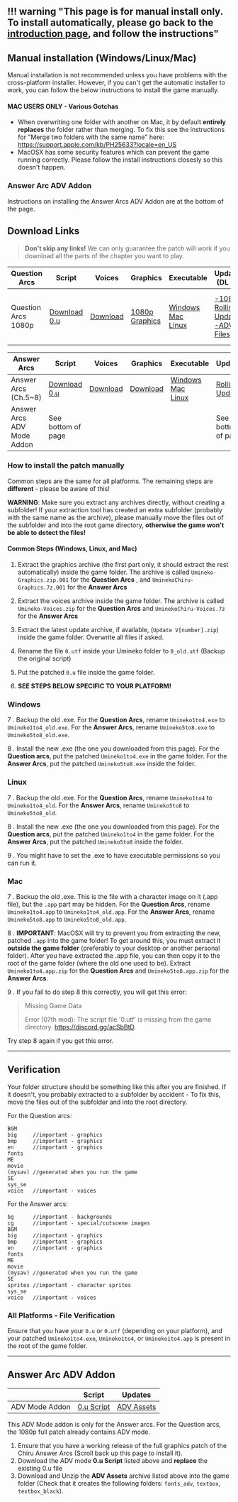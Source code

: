 !!! warning "This page is for manual install only. To install automatically, please go back to the [introduction page](Umineko-Getting-started.md), and follow the instructions"
----

## Manual installation (Windows/Linux/Mac)

Manual installation is not recommended unless you have problems with the cross-platform installer. However, if you can't get the automatic installer to work, you can follow the below instructions to install the game manually.

#### MAC USERS ONLY - Various Gotchas
- When overwriting one folder with another on Mac, it by default **entirely replaces** the folder rather than merging. To fix this see the instructions for "Merge two folders with the same name" here: https://support.apple.com/kb/PH25633?locale=en_US
- MacOSX has some security features which can prevent the game running correctly. Please follow the install instructions closesly so this doesn't happen.

### Answer Arc ADV Addon
Instructions on installing the Answer Arcs ADV Addon are at the bottom of the page.

## Download Links

> **Don't skip any links!** We can only guarantee the patch will work if you download all the parts of the chapter you want to play.

<table>
<thead>
<tr class="header">
<th>Question Arcs</th>
<th>Script</th>
<th>Voices</th>
<th>Graphics</th>
<th>Executable</th>
<th>Updates (DL all)</th>
<th>Update (OS Specific)</th>
</tr>
</thead>
<tbody>
<tr class="even">
<td>Question Arcs 1080p</td>
<td><a href="http://07th-mod.com/download.php?repository=umineko-question&file=1080p/InDevelopment/ManualUpdates/0.utf">Download 0.u</a></td>
<td><a href="https://07th-mod.com/Beato/Umineko-Voices.7z">Download</a></td>
<td><a href="https://07th-mod.com/Beato/1080p/Umineko-Graphics-1080p.7z">1080p Graphics</a></td>
<td><a href="https://07th-mod.com/Beato/1080p/Umineko1to4.exe">Windows</a> <br> <a href="https://07th-mod.com/Beato/1080p/Umineko1to4.app.zip">Mac</a> <br> <a href="https://07th-mod.com/Beato/1080p/Umineko1to4">Linux</a></td>
<td>
<a href="https://07th-mod.com/Beato/1080p/Umineko-Update-1080p-Rolling-ALL-OS.7z">-1080p Rolling Update</a>
<br>
<a href="https://07th-mod.com/Bern/Umineko-ADV_Mode.7z">-ADV Files</a>
</td>
<td>
Choose <strong>one</strong>:
    <br> <a href="https://07th-mod.com/Beato/1080p/Umineko-Update-1080p-v3_2019_01_03_WINDOWS.7z">-WINDOWS</a>
    <br> <a href="https://07th-mod.com/Beato/1080p/Umineko-Update-1080p-v3_2019_01_03_MAC_LINUX.7z">-LINUX/MAC</a>
</td>
</tr>
</tbody>
</table>



<table>
<thead>
<tr class="header">
<th>Answer Arcs</th>
<th>Script</th>
<th>Voices</th>
<th>Graphics</th>
<th>Executable</th>
<th>Updates</th>
</tr>
</thead>
<tbody>
<tr class="odd">
<td>Answer Arcs (Ch.5~8)</td>
<td><a href="http://07th-mod.com/download.php?repository=umineko-answer&file=master/0.utf">Download 0.u</td>
<td><a href="https://07th-mod.com/Bern/UminekoChiru-Voices.7z">Download</a></td>
<td><a href="https://07th-mod.com/Bern/UminekoChiru-Graphics.7z">Download</a></td>
<td><a href="https://07th-mod.com/Bern/Umineko5to8.exe">Windows</a> <br> <a href="https://07th-mod.com/Bern/Umineko5to8.app.zip">Mac</a> <br> <a href="https://07th-mod.com/Bern/Umineko5to8">Linux</a></td>
<td><a href="https://07th-mod.com/Bern/Umineko-Answer-Update-Full-Rolling-ALL-OS.7z">Rolling Update</a></td>
</tr>
<tr class="even">
<td>Answer Arcs ADV Mode Addon</td>
<td>See bottom of page</td>
<td></td>
<td></td>
<td></td>
<td>See bottom of page</td>
</tr>
</tbody>
</table>

### How to install the patch manually 

Common steps are the same for all platforms. The remaining steps are **different** - please be aware of this!

**WARNING**: Make sure you extract any archives directly, without creating a subfolder! If your extraction tool has created an extra subfolder (probably with the same name as the archive), please manually move the files out of the subfolder and into the root game directory, **otherwise the game won't be able to detect the files!**  

#### Common Steps (Windows, Linux, and Mac)

1. Extract the graphics archive (the first part only, it should extract the rest automatically) inside the game folder. The archive is called ``Umineko-Graphics.zip.001`` for the **Question Arcs** , and  ``UminekoChiru-Graphics.7z.001`` for the **Answer Arcs**

2. Extract the voices archive  inside the game folder. The archive is called ``Umineko-Voices.zip`` for the **Question Arcs** and ``UminekoChiru-Voices.7z`` for the **Answer Arcs**

3. Extract the latest update archive, if available, (`Update V[number].zip`) inside the game folder. Overwrite all files if asked.

4. Rename the file ``0.utf`` inside your Umineko folder to ``0_old.utf`` (Backup the original script)

5. Put the patched ``0.u`` file inside the game folder.

6. **SEE STEPS BELOW SPECIFIC TO YOUR PLATFORM!**

### Windows

7 . Backup the old .exe. For the **Question Arcs**, rename `Umineko1to4.exe` to `Umineko1to4_old.exe`. For the **Answer Arcs**, rename `Umineko5to8.exe` to `Umineko5to8_old.exe`.

8 . Install the new .exe (the one you downloaded from this page). For the **Question arcs**, put the patched `Umineko1to4.exe` in the game folder. For the **Answer Arcs**, put the patched `Umineko5to8.exe` inside the folder.


### Linux

7 . Backup the old .exe. For the **Question Arcs**, rename `Umineko1to4` to `Umineko1to4_old`. For the **Answer Arcs**, rename `Umineko5to8` to `Umineko5to8_old`.

8 . Install the new .exe (the one you downloaded from this page). For the **Question arcs**, put the patched `Umineko1to4` in the game folder. For the **Answer Arcs**, put the patched `Umineko5to8` inside the folder.

9 . You might have to set the .exe to have executable permissions so you can run it.

### Mac

7 . Backup the old .exe. This is the file with a character image on it (.app file), but the `.app` part may be hidden. For the **Question Arcs**, rename `Umineko1to4.app` to `Umineko1to4_old.app`. For the **Answer Arcs**, rename `Umineko5to8.app` to `Umineko5to8_old.app`.

8 . **IMPORTANT**: MacOSX will try to prevent you from extracting the new, patched `.app` into the game folder! To get around this, you must extract it **outside the game folder** (preferably to your desktop or another personal folder). After you have extracted the .app file, you can then copy it to the root of the game folder (where the old one used to be). Extract  ``Umineko1to4.app.zip`` for the **Question Arcs** and ``Umineko5to8.app.zip`` for the **Answer Arcs**. 

9 . If you fail to do step 8 this correctly, you will get this error:

> Missing Game Data
>
>Error (07th mod): The script file '0.utf' is missing from the game directory. https://discord.gg/acSbBtD.

Try step 8 again if you get this error.

----

## Verification

Your folder structure should be something like this after you are finished. If it doesn't, you probably extracted to a subfolder by accident - To fix this, move the files out of the subfolder and into the root directory.

For the Question arcs:

```
BGM
big     //important - graphics
bmp     //important - graphics
en      //important - graphics
fonts
ME
movie
(mysav) //generated when you run the game
SE
sys_se
voice   //important - voices
```

For the Answer arcs:

```
bg      //important - backgrounds
cg      //important - special/cutscene images
BGM
big     //important - graphics
bmp     //important - graphics
en      //important - graphics
fonts
ME
movie
(mysav) //generated when you run the game
SE
sprites //important - character sprites
sys_se
voice   //important - voices
```

### All Platforms - File Verification

Ensure that you have your `0.u` or `0.utf` (depending on your platform), and your patched `Umineko1to4.exe`, `Umineko1to4`, or `Umineko1to4.app` is present in the root of the game folder.

----

## Answer Arc ADV Addon

<table>
<thead>
<tr class="header">
<th></th>
<th>Script</th>
<th>Updates</th>
</tr>
</thead>
<tbody>
<tr>
<td>ADV Mode Addon</td>
<td><a href="http://07th-mod.com/download.php?repository=umineko-answer&file=adv_mode/0.utf">0.u Script</td>
<td><a href="https://07th-mod.com/Bern/UminekoChiru-ADV_Mode.7z">ADV Assets</a></td>
</tr>
</tbody>
</table>

This ADV Mode addon is only for the Answer arcs. For the Question arcs, the 1080p full patch already contains ADV mode.

1. Ensure that you have a working release of the full graphics patch of the Chiru Answer Arcs (Scroll back up this page to install it).
2. Download the ADV mode **0.u Script** listed above and **replace** the existing 0.u file
3. Download and Unzip the **ADV Assets** archive listed above into the game folder (Check that it creates the following folders: `fonts_adv`, `textbox`, `textbox_black`).
